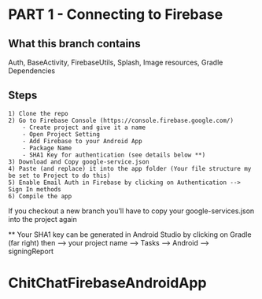 # PART 1 - Connecting to Firebase
## What this branch contains
Auth, BaseActivity, FirebaseUtils, Splash, Image resources, Gradle Dependencies

## Steps
    1) Clone the repo
    2) Go to Firebase Console (https://console.firebase.google.com/)
        - Create project and give it a name
        - Open Project Setting
        - Add Firebase to your Android App
        - Package Name
        - SHA1 Key for authentication (see details below **)
    3) Download and Copy google-service.json
    4) Paste (and replace) it into the app folder (Your file structure my be set to Project to do this)
    5) Enable Email Auth in Firebase by clicking on Authentication --> Sign In methods
    6) Compile the app

If you checkout a new branch you’ll have to copy your google-services.json into the project again

** Your SHA1 key can be generated in Android Studio by clicking on Gradle (far right) then --> your project name --> Tasks --> Android --> signingReport
# ChitChatFirebaseAndroidApp
